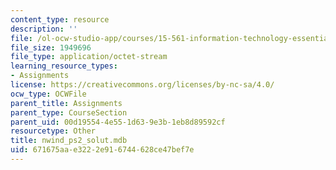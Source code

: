 ```yaml
---
content_type: resource
description: ''
file: /ol-ocw-studio-app/courses/15-561-information-technology-essentials-spring-2005/671675aae3222e916744628ce47bef7e_nwind_ps2_solut.mdb
file_size: 1949696
file_type: application/octet-stream
learning_resource_types:
- Assignments
license: https://creativecommons.org/licenses/by-nc-sa/4.0/
ocw_type: OCWFile
parent_title: Assignments
parent_type: CourseSection
parent_uid: 00d19554-4e55-1d63-9e3b-1eb8d89592cf
resourcetype: Other
title: nwind_ps2_solut.mdb
uid: 671675aa-e322-2e91-6744-628ce47bef7e
---
```

